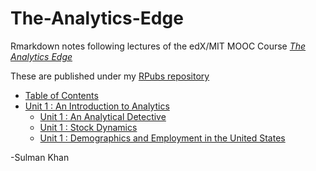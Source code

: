 # The-Analytics-Edge

Rmarkdown notes following lectures of the edX/MIT MOOC Course 
[_The Analytics Edge_](https://www.edx.org/course/analytics-edge-mitx-15-071x-0)

These are published under my [RPubs repository](http://rpubs.com/SulmanKhan)

* [Table of Contents](http://rpubs.com/SulmanKhan/432517) 
* [Unit 1 : An Introduction to Analytics](http://rpubs.com/SulmanKhan/432513)
  * [Unit 1 : An Analytical Detective](http://rpubs.com/SulmanKhan/432542)
  * [Unit 1 : Stock Dynamics](http://rpubs.com/SulmanKhan/432564)
  * [Unit 1 :  Demographics and Employment in the United States](http://rpubs.com/SulmanKhan/432582)
  
-Sulman Khan

